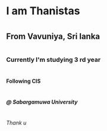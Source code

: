  # <H1> I am Thanistas</H1>
 # <H2> From Vavuniya, Sri lanka</H2>
 # <h3> Currently I'm studying 3 rd year </h3>
 # <h4> Following CIS </h4>
 # <h5> @ Sabargamuwa University </h5>
 # <h6> Thank u </h6>
